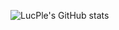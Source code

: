 ![LucPle's GitHub stats](https://github-readme-stats.vercel.app/api?username=Dreaming&theme=radical&show_icons=true&count_private=true)
